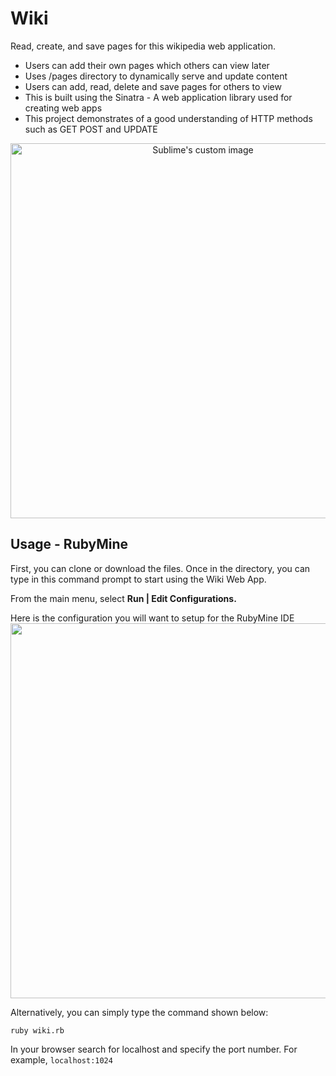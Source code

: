 # Wiki
Read, create, and save pages for this wikipedia web application.

* Users can add their own pages which others can view later
* Uses /pages directory to dynamically serve and update content
* Users can add, read, delete and save pages for others to view
* This is built using the Sinatra - A web application library used for creating web apps
* This project demonstrates of a good understanding of HTTP methods such as GET POST and UPDATE

<p align="center">
  <img src="https://media.giphy.com/media/Gj0Rjh1qntLBYkUcwW/giphy.gif" width="600" alt="Sublime's custom image"/>
</p>

## Usage - RubyMine
First, you can clone or download the files. Once in the directory, you can type in this command prompt to start using the Wiki Web App.

From the main menu, select **Run | Edit Configurations.**  
 
Here is the configuration you will want to setup for the RubyMine IDE
<img src="https://i.imgur.com/1fdLF9d.png" width="600"/>

Alternatively, you can simply type the command shown below:
```shell script
ruby wiki.rb
```
In your browser search for localhost and specify the port number. For example,
`localhost:1024`
